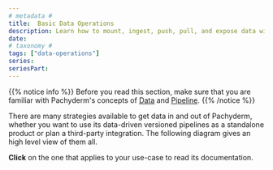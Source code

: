 ```yaml
---
# metadata # 
title:  Basic Data Operations
description: Learn how to mount, ingest, push, pull, and expose data with Pachyderm.
date: 
# taxonomy #
tags: ["data-operations"]
series:
seriesPart:
---
```


{{% notice info %}} 
Before you read this section, make sure that you are familiar 
with Pachyderm's concepts of [Data](../../concepts/data-concepts/_index.md) and
[Pipeline](../../concepts/pipeline-concepts/_index.md).
{{% /notice %}}


There are many strategies available to get data in and out of Pachyderm, 
whether you want to use its data-driven versioned pipelines as a standalone product 
or plan a third-party integration.
The following diagram gives an high level view of them all.

**Click** on the one that applies to your use-case to read its documentation.

<!-- ADD THE FOLLOWING  (width and viewBox) TO THE SVG TAG IN THE SVG FILE AND REMOVE THE DEFAULT width and heigh
<svg xmlns="http://www.w3.org/2000/svg" xmlns:xlink="http://www.w3.org/1999/xlink" xmlns:lucid="lucid" width="100%" viewBox="0 0 1200 1041"> 
-->
<div style="resize:horizontal" >
<object  data="../images/load-export-data-strategies.svg" ></object>
</div>

